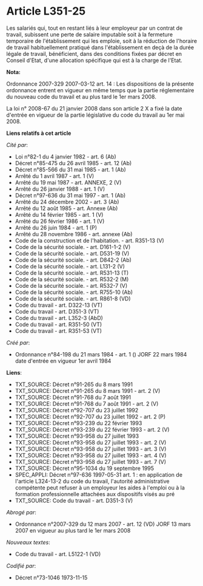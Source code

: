# Article L351-25

Les salariés qui, tout en restant liés à leur employeur par un contrat de travail, subissent une perte de salaire imputable
soit à la fermeture temporaire de l'établissement qui les emploie, soit à la réduction de l'horaire de travail habituellement
pratiqué dans l'établissement en deçà de la durée légale de travail, bénéficient, dans des conditions fixées par décret en
Conseil d'Etat, d'une allocation spécifique qui est à la charge de l'Etat.

**Nota:**

Ordonnance 2007-329 2007-03-12 art. 14 : Les dispositions de la présente ordonnance entrent en vigueur en même temps que la
partie réglementaire du nouveau code du travail et au plus tard le 1er mars 2008.

La loi n° 2008-67 du 21 janvier 2008 dans son article 2 X a fixé la date d'entrée en vigueur de la partie législative du code
du travail au 1er mai 2008.

**Liens relatifs à cet article**

_Cité par_:

  - Loi n°82-1 du 4 janvier 1982 - art. 6 (Ab)
  - Décret n°85-475 du 26 avril 1985 - art. 12 (Ab)
  - Décret n°85-566 du 31 mai 1985 - art. 1 (Ab)
  - Arrêté du 1 avril 1987 - art. 1 (V)
  - Arrêté du 19 mai 1987 - art. ANNEXE, 2 (V)
  - Arrêté du 26 janvier 1988 - art. 1 (V)
  - Décret n°97-636 du 31 mai 1997 - art. 1 (Ab)
  - Arrêté du 24 décembre 2002 - art. 3 (Ab)
  - Arrêté du 12 août 1985 - art. Annexe (Ab)
  - Arrêté du 14 février 1985 - art. 1 (V)
  - Arrêté du 26 février 1986 - art. 1 (V)
  - Arrêté du 26 juin 1984 - art. 1 (P)
  - Arrêté du 28 novembre 1986 - art. annexe (Ab)
  - Code de la construction et de l'habitation. - art. R351-13 (V)
  - Code de la sécurité sociale. - art. D161-1-2 (V)
  - Code de la sécurité sociale. - art. D531-19 (V)
  - Code de la sécurité sociale. - art. D842-2 (Ab)
  - Code de la sécurité sociale. - art. L131-2 (V)
  - Code de la sécurité sociale. - art. R531-13 (T)
  - Code de la sécurité sociale. - art. R532-2 (M)
  - Code de la sécurité sociale. - art. R532-7 (V)
  - Code de la sécurité sociale. - art. R755-10 (Ab)
  - Code de la sécurité sociale. - art. R861-8 (VD)
  - Code du travail - art. D322-13 (VT)
  - Code du travail - art. D351-3 (VT)
  - Code du travail - art. L352-3 (AbD)
  - Code du travail - art. R351-50 (VT)
  - Code du travail - art. R351-53 (VT)

_Créé par_:

  - Ordonnance n°84-198 du 21 mars 1984 - art. 1 () JORF 22 mars 1984 date d'entrée en vigueur 1er avril 1984

**Liens**:

  - TXT_SOURCE: Décret n°91-265 du 8 mars 1991
  - TXT_SOURCE: Décret n°91-265 du 8 mars 1991 - art. 2 (V)
  - TXT_SOURCE: Décret n°91-768 du 7 août 1991
  - TXT_SOURCE: Décret n°91-768 du 7 août 1991 - art. 2 (V)
  - TXT_SOURCE: Décret n°92-707 du 23 juillet 1992
  - TXT_SOURCE: Décret n°92-707 du 23 juillet 1992 - art. 2 (P)
  - TXT_SOURCE: Décret n°93-239 du 22 février 1993
  - TXT_SOURCE: Décret n°93-239 du 22 février 1993 - art. 2 (V)
  - TXT_SOURCE: Décret n°93-958 du 27 juillet 1993
  - TXT_SOURCE: Décret n°93-958 du 27 juillet 1993 - art. 2 (V)
  - TXT_SOURCE: Décret n°93-958 du 27 juillet 1993 - art. 3 (V)
  - TXT_SOURCE: Décret n°93-958 du 27 juillet 1993 - art. 4 (V)
  - TXT_SOURCE: Décret n°93-958 du 27 juillet 1993 - art. 7 (V)
  - TXT_SOURCE: Décret n°95-1034 du 19 septembre 1995
  - SPEC_APPLI: Décret n°97-636 1997-05-31 art. 1 : en application de l'article L324-13-2 du code du travail, l'autorité administrative compétente peut refuser à un employeur les aides à l'emploi ou à la formation professionnelle attachées aux dispositifs visés au pré
  - TXT_SOURCE: Code du travail - art. D351-3 (V)

_Abrogé par_:

  - Ordonnance n°2007-329 du 12 mars 2007 - art. 12 (VD) JORF 13 mars 2007 en vigueur au plus tard le 1er mars 2008

_Nouveaux textes_:

  - Code du travail - art. L5122-1 (VD)

_Codifié par_:

  - Décret n°73-1046 1973-11-15
